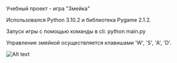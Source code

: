 Учебный проект - игра "Змейка"

Использовался Python 3.10.2 и библиотека Pygame 2.1.2.

Запуск игры с помощью команды в cli: python main.py

Управление змейкой осуществляется клавишами 'W', 'S', 'A', 'D'.

![Alt text]([https://github.com/weiman152/StarsView/blob/master/ScreenShots/1.png](https://github.com/slepzov/snake/blob/main/ScreenShots/screen.jpg?raw=true))


